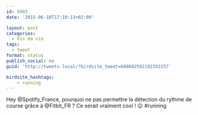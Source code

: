 ```yaml
---
id: 9403
date: '2015-06-10T17:10:13+02:00'

layout: post
categories:
  - Vis ma vie
tags:
  - tweet
format: status
publish_social: no
guid: 'http://tweets.local/?birdsite_tweet=608682592192352257'

birdsite_hashtags:
    - running
---
```


Hey @Spotify\_France, pourquoi ne pas permettre la détection du rythme de course grâce à @Fitbit\_FR ? Ce serait vraiment cool ! 😉 #running